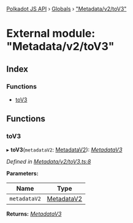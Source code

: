 [Polkadot JS API](../README.md) › [Globals](../globals.md) › ["Metadata/v2/toV3"](_metadata_v2_tov3_.md)

# External module: "Metadata/v2/toV3"

## Index

### Functions

* [toV3](_metadata_v2_tov3_.md#tov3)

## Functions

###  toV3

▸ **toV3**(`metadataV2`: [MetadataV2](../classes/_metadata_v2_metadata_.metadatav2.md)): *[MetadataV3](../classes/_metadata_v3_metadata_.metadatav3.md)*

*Defined in [Metadata/v2/toV3.ts:8](https://github.com/polkadot-js/api/blob/e197c6f114/packages/types/src/Metadata/v2/toV3.ts#L8)*

**Parameters:**

Name | Type |
------ | ------ |
`metadataV2` | [MetadataV2](../classes/_metadata_v2_metadata_.metadatav2.md) |

**Returns:** *[MetadataV3](../classes/_metadata_v3_metadata_.metadatav3.md)*
